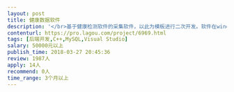 ```yaml
---                
layout: post       
title: 健康数据软件           
description: '</br>基于健康检测软件的采集软件，以此为模板进行二次开发。软件在windows系统下使用</br>主要功能实现：</br>1.通过原始软件，建立用户，且用户信息保存至云端</br>2.软件能够将设备采集到的数据进行整合成报表信息，并且上传至云端数据库，用户信息不混乱，且每个用户的查询结果保存前100次。</br>3.能够查询用户的超标信息，如哪项指标超标了，对此项指标进行一些建议、提醒</br>4.针对某项指标（如血压），对不同人群血压的分布，如血压在120的人群有多少，130的人群有多少，做柱状分布图。</br>5.用户数量为1万人</br>6.能够额外设计一个微信小程序，小程序能够实现用户健康信息的查询，用户留言，用户的身高、体重信息的录入。查询登录的用户并发数为100</br>'     
contenturl: https://pro.lagou.com/project/6969.html      
tags: [后端开发,C++,MySQL,Visual Studio]            
salary: 50000元以上          
publish_time: 2018-03-27 20:45:36         
review: 1987人                   
apply: 14人                   
recommend: 0人                   
time_range: 3个月以上              
---                 
```

